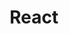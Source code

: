 ---
title: React
description: React
num: 15
siteUrl: https://ja.react.dev
githubUrl: https://github.com/facebook/react
icon: https://ja.react.dev/apple-touch-icon.png
themeColor: rgba(88, 196, 220, 1)
---